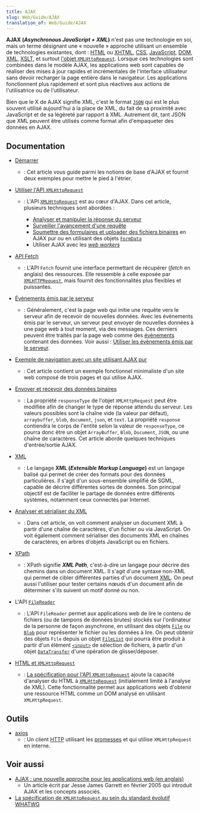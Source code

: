 ```yaml
---
title: AJAX
slug: Web/Guide/AJAX
translation_of: Web/Guide/AJAX
---
```


**AJAX (<i lang="en">Asynchronous JavaScript + XML</i>)** n'est pas une technologie en soi, mais un terme désignant une «&nbsp;nouvelle&nbsp;» approche utilisant un ensemble de technologies existantes, dont&nbsp;: [HTML](/fr/docs/Web/HTML) ou [XHTML](/fr/docs/Glossary/XHTML), [CSS](/fr/docs/Web/CSS), [JavaScript](/fr/docs/Web/JavaScript), [DOM](/fr/docs/Web/API/Document_Object_Model), [XML](/fr/docs/Web/XML), [XSLT](/fr/docs/Web/XSLT), et surtout [l'objet `XMLHttpRequest`](/fr/docs/Web/API/XMLHttpRequest). Lorsque ces technologies sont combinées dans le modèle AJAX, les applications web sont capables de réaliser des mises à jour rapides et incrémentales de l'interface utilisateur sans devoir recharger la page entière dans le navigateur. Les applications fonctionnent plus rapidement et sont plus réactives aux actions de l'utilisatrice ou de l'utilisateur.

Bien que le X de AJAX signifie XML, c'est le format [`JSON`](/fr/docs/Glossary/JSON) qui est le plus souvent utilisé aujourd'hui à la place de XML, du fait de sa proximité avec JavaScript et de sa légèreté par rapport à XML. Autrement dit, tant JSON que XML peuvent être utilisés comme format afin d'empaqueter des données en AJAX.

## Documentation

- [Démarrer](/fr/docs/Web/Guide/AJAX/Getting_Started)
  - : Cet article vous guide parmi les notions de base d'AJAX et fournit deux exemples pour mettre le pied à l'étrier.
- [Utiliser l'API `XMLHttpRequest`](/fr/docs/Web/API/XMLHttpRequest/Using_XMLHttpRequest)

  - : L'API [`XMLHttpRequest`](/fr/docs/Web/API/XMLHttpRequest) est au cœur d'AJAX. Dans cet article, plusieurs techniques sont abordées&nbsp;:

    - [Analyser et manipuler la réponse du serveur](/fr/docs/Web/API/XMLHttpRequest/Using_XMLHttpRequest#gérer_les_réponses)
    - [Surveiller l'avancement d'une requête](/fr/docs/Web/API/XMLHttpRequest/Using_XMLHttpRequest#surveiller_la_progression)
    - [Soumettre des formulaires et uploader des fichiers binaires](/fr/docs/Web/API/XMLHttpRequest/Using_XMLHttpRequest#envoyer_des_formulaires_et_uploader_des_fichiers) en AJAX pur ou en utilisant des objets [`FormData`](/fr/docs/Web/API/FormData)
    - Utiliser AJAX avec les [<i lang="en">web workers</i>](/fr/docs/Web/API/Worker)

- [API Fetch](/fr/docs/Web/API/Fetch_API)
  - : L'API `Fetch` fournit une interface permettant de récupérer (<i lang="en">fetch</i> en anglais) des ressources. Elle ressemble à celle exposée par [`XMLHTTPRequest`](/fr/docs/Web/API/XMLHttpRequest), mais fournit des fonctionnalités plus flexibles et puissantes.
- [Évènements émis par le serveur](/fr/docs/Web/API/Server-sent_events)
  - : Généralement, c'est la page web qui initie une requête vers le serveur afin de recevoir de nouvelles données. Avec les évènements émis par le serveur, un serveur peut envoyer de nouvelles données à une page web à tout moment, via des messages. Ces derniers peuvent être traités par la page web comme des [évènements](/fr/docs/Web/API/Event) contenant des données. Voir aussi&nbsp;: [Utiliser les évènements émis par le serveur](/fr/docs/Web/API/Server-sent_events/Using_server-sent_events).
- [Exemple de navigation avec un site utilisant AJAX pur](/fr/docs/Web/API/History_API/Example)
  - : Cet article contient un exemple fonctionnel minimaliste d'un site web composé de trois pages et qui utilise AJAX.
- [Envoyer et recevoir des données binaires](/fr/docs/Web/API/XMLHttpRequest/Sending_and_Receiving_Binary_Data)
  - : La propriété `responseType` de l'objet `XMLHttpRequest` peut être modifiée afin de changer le type de réponse attendu du serveur. Les valeurs possibles sont la chaîne vide (la valeur par défaut), `arraybuffer`, `blob`, `document`, `json`, et `text`. La propriété `response` contiendra le corps de l'entité selon la valeur de `responseType`, ce pourra donc être un objet `ArrayBuffer`, `Blob`, `Document`, `JSON`, ou une chaîne de caractères. Cet article aborde quelques techniques d'entrée/sortie AJAX. 
- [XML](/fr/docs/Web/XML)
  - : Le langage **XML (<i lang="en">Extensible Markup Language</i>)** est un langage balisé qui permet de créer des formats pour des données particulières. Il s'agit d'un sous-ensemble simplifié de SGML, capable de décrire différentes sortes de données. Son principal objectif est de faciliter le partage de données entre différents systèmes, notamment ceux connectés par Internet.
- [Analyser et sérialiser du XML](/fr/docs/Web/Guide/Parsing_and_serializing_XML)
  - : Dans cet article, on voit comment analyser un document XML à partir d'une chaîne de caractères, d'un fichier ou via JavaScript. On voit également comment sérialiser des documents XML en chaînes de caractères, en arbres d'objets JavaScript ou en fichiers.
- [XPath](/fr/docs/Web/XPath)
  - : XPath signifie **<i lang="en">XML Path</i>**, c'est-à-dire un langage pour décrire des chemins dans un document XML. Il s'agit d'une syntaxe non-XML qui permet de cibler différentes parties d'un document [XML](/fr/docs/Web/XML). On peut aussi l'utiliser pour tester certains nœuds d'un document afin de déterminer s'ils suivent un motif donné ou non.
- L'API [`FileReader`](/fr/docs/Web/API/FileReader)
  - : L'API `FileReader` permet aux applications web de lire le contenu de fichiers (ou de tampons de données brutes) stockés sur l'ordinateur de la personne de façon asynchrone, en utilisant des objets [`File`](/fr/docs/Web/API/File) ou [`Blob`](/fr/docs/Web/API/Blob) pour représenter le fichier ou les données à lire. On peut obtenir des objets `File` depuis un objet [`FileList`](/fr/docs/Web/API/FileList) qui pourra être produit à partir d'un élément [`<input>`](/fr/docs/Web/HTML/Element/Input) de sélection de fichiers, à partir d'un objet [`DataTransfer`](/fr/docs/Web/API/DataTransfer) d'une opération de glisser/déposer.
- [HTML et `XMLHttpRequest`](/fr/docs/Web/API/XMLHttpRequest/HTML_in_XMLHttpRequest)
  - : [La spécification pour l'API `XMLHttpRequest`](https://xhr.spec.whatwg.org/) ajoute la capacité d'analyser du HTML à [`XMLHttpRequest`](/fr/docs/Web/API/XMLHttpRequest) (initialement limité à l'analyse de XML). Cette fonctionnalité permet aux applications web d'obtenir une ressource HTML comme un DOM analysé en utilisant `XMLHttpRequest`.

## Outils

- [axios](https://github.com/axios/axios)
  - : Un client [HTTP](/fr/docs/Glossary/HTTP) utilisant les [promesses](/fr/docs/Web/JavaScript/Reference/Global_Objects/Promise) et qui utilise `XMLHttpRequest` en interne.

## Voir aussi

- [AJAX&nbsp;: une nouvelle approche pour les applications web (en anglais)](https://www.semanticscholar.org/paper/Ajax%3A-A-New-Approach-to-Web-Applications-Garrett/c440ae765ff19ddd3deda24a92ac39cef9570f1e?p2df)
  - Un article écrit par Jesse James Garrett en février 2005 qui introduit AJAX et les concepts associés.
- [La spécification de `XMLHttpRequest` au sein du standard évolutif WHATWG](https://xhr.spec.whatwg.org/)
